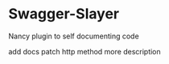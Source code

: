 # Swagger-Slayer
Nancy plugin to self documenting code

add docs
patch http method
more description
